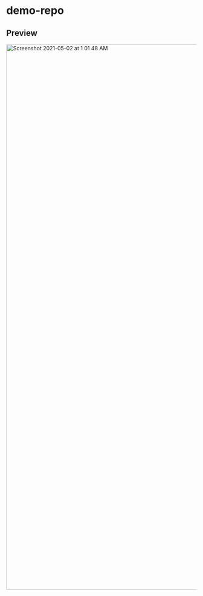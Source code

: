 # demo-repo
## Preview
<img width="1440" alt="Screenshot 2021-05-02 at 1 01 48 AM" src="https://user-images.githubusercontent.com/64217477/116793047-ff265d80-aae1-11eb-80a7-f2225b4d9d58.png">
